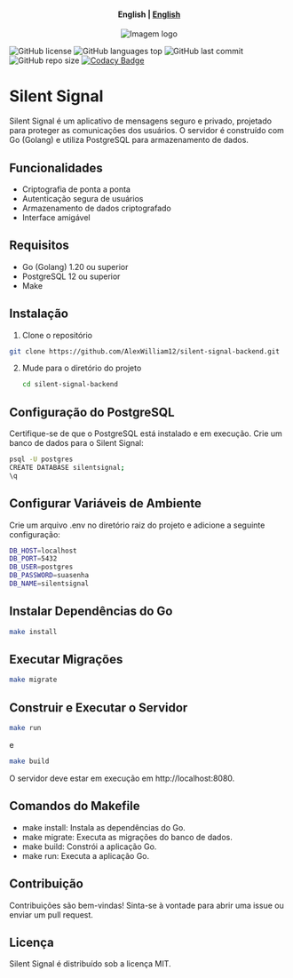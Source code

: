 
<h4 align="center">
    <p>
        <b>English</b> |
        <a href="./README.md">English</a>
    </p>
</h4>



<p align="center">
  <img src="https://i.imgur.com/orlCpQX.png" alt="Imagem logo" />
</p>

![GitHub license](https://img.shields.io/github/license/AlexWilliam12/silent-signal-backend)
![GitHub languages top](https://img.shields.io/github/languages/top/AlexWilliam12/silent-signal-backend)
![GitHub last commit](https://img.shields.io/github/last-commit/AlexWilliam12/silent-signal-backend)
![GitHub repo size](https://img.shields.io/github/repo-size/AlexWilliam12/silent-signal-backend)
[![Codacy Badge](https://app.codacy.com/project/badge/Grade/e9c591e9cf3f442d9e5e115efd813dab)](https://app.codacy.com/gh/alvarorichard/silent-signal-backend/dashboard?utm_source=gh&utm_medium=referral&utm_content=&utm_campaign=Badge_grade)

# Silent Signal

Silent Signal é um aplicativo de mensagens seguro e privado, projetado para proteger as comunicações dos usuários. O servidor é construído com Go (Golang) e utiliza PostgreSQL para armazenamento de dados.

## Funcionalidades

- Criptografia de ponta a ponta
- Autenticação segura de usuários
- Armazenamento de dados criptografado
- Interface amigável

## Requisitos

- Go (Golang) 1.20 ou superior
- PostgreSQL 12 ou superior
- Make

## Instalação

1. Clone o repositório

```bash
git clone https://github.com/AlexWilliam12/silent-signal-backend.git
```
2. Mude para o diretório do projeto
    
    ```bash
    cd silent-signal-backend
    ```

## Configuração do PostgreSQL

Certifique-se de que o PostgreSQL está instalado e em execução. Crie um banco de dados para o Silent Signal:

```bash
psql -U postgres
CREATE DATABASE silentsignal;
\q
```

## Configurar Variáveis de Ambiente

Crie um arquivo .env no diretório raiz do projeto e adicione a seguinte configuração:

```bash
DB_HOST=localhost
DB_PORT=5432
DB_USER=postgres
DB_PASSWORD=suasenha
DB_NAME=silentsignal
```

## Instalar Dependências do Go

```bash
make install
```
## Executar Migrações

```bash
make migrate
```

## Construir e Executar o Servidor

```bash
make run
```
e 
```bash
make build
```

O servidor deve estar em execução em http://localhost:8080.

## Comandos do Makefile 

* make install: Instala as dependências do Go.
* make migrate: Executa as migrações do banco de dados.
* make build: Constrói a aplicação Go.
* make run: Executa a aplicação Go.

## Contribuição

Contribuições são bem-vindas! Sinta-se à vontade para abrir uma issue ou enviar um pull request.

## Licença

Silent Signal é distribuído sob a licença MIT.



